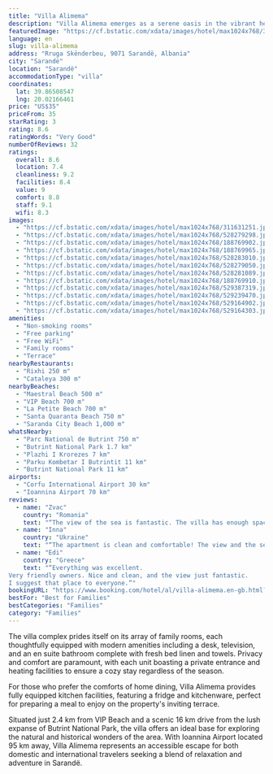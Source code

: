 ```yaml
---
title: "Villa Alimema"
description: "Villa Alimema emerges as a serene oasis in the vibrant heart of Sarandë, merely moments away from the pristine shores of Maestral Beach and La Petite Beach."
featuredImage: "https://cf.bstatic.com/xdata/images/hotel/max1024x768/311631251.jpg?k=1bf858a1a485efb5dd3757f9217ca41909101df6648f3435d65f2555eef4dab0&o=&hp=1"
language: en
slug: villa-alimema
address: "Rruga Skënderbeu, 9071 Sarandë, Albania"
city: "Sarandë"
location: "Sarandë"
accommodationType: "villa"
coordinates:
  lat: 39.86508547
  lng: 20.02166461
price: "US$35"
priceFrom: 35
starRating: 3
rating: 8.6
ratingWords: "Very Good"
numberOfReviews: 32
ratings:
  overall: 8.6
  location: 7.4
  cleanliness: 9.2
  facilities: 8.4
  value: 9
  comfort: 8.8
  staff: 9.1
  wifi: 8.3
images:
  - "https://cf.bstatic.com/xdata/images/hotel/max1024x768/311631251.jpg?k=1bf858a1a485efb5dd3757f9217ca41909101df6648f3435d65f2555eef4dab0&o=&hp=1"
  - "https://cf.bstatic.com/xdata/images/hotel/max1024x768/528279298.jpg?k=b026146ec34eecade5785d132299a5a92ce74d891519f699e29573c2d992170e&o=&hp=1"
  - "https://cf.bstatic.com/xdata/images/hotel/max1024x768/188769902.jpg?k=8dcaf30d8b5f207884622731e7b9f748f3121348e7fb55d3709510a46aaa16a1&o=&hp=1"
  - "https://cf.bstatic.com/xdata/images/hotel/max1024x768/188769965.jpg?k=536a21aa21b06e3d3eddd422703395d7222ba1d402e406889d9d9d66d6e2a660&o=&hp=1"
  - "https://cf.bstatic.com/xdata/images/hotel/max1024x768/528283010.jpg?k=cb2e9d7e8138b946b380508b75888bb1688fcaa03b182fe2f840be959ba273b9&o=&hp=1"
  - "https://cf.bstatic.com/xdata/images/hotel/max1024x768/528279050.jpg?k=b8bdd2ef1bcc85c3094bd7e842c8c2bbb849aa5f8c6c86d1f2e93d00aa77e6e6&o=&hp=1"
  - "https://cf.bstatic.com/xdata/images/hotel/max1024x768/528281089.jpg?k=bc50578e37215390ac1c617f25de551e7972a92e4ee38b8f4942156af76cdbbd&o=&hp=1"
  - "https://cf.bstatic.com/xdata/images/hotel/max1024x768/188769910.jpg?k=210df0fd30cea159cd4ed9d063ecc85efd09c519df62e8fd0406f19277500e79&o=&hp=1"
  - "https://cf.bstatic.com/xdata/images/hotel/max1024x768/529387319.jpg?k=d27e7b794995739bde75ea440934700258cbc6961a7bed2d3daecdb245d22be0&o=&hp=1"
  - "https://cf.bstatic.com/xdata/images/hotel/max1024x768/529239470.jpg?k=c087fbc816ba5987a276529b4a759e142a0a16fd7c1daade3b8d3d62ce623d6f&o=&hp=1"
  - "https://cf.bstatic.com/xdata/images/hotel/max1024x768/529164902.jpg?k=e3f8aea7d1a03801e3fb95ddae8274d329033e7137822e9c8ea5da7ea4b2db00&o=&hp=1"
  - "https://cf.bstatic.com/xdata/images/hotel/max1024x768/529164303.jpg?k=afbd6614fbc429bcc48c30a212ed8249ffa7b10964d8b9e8acba0a554684c279&o=&hp=1"
amenities:
  - "Non-smoking rooms"
  - "Free parking"
  - "Free WiFi"
  - "Family rooms"
  - "Terrace"
nearbyRestaurants:
  - "Rixhi 250 m"
  - "Cataleya 300 m"
nearbyBeaches:
  - "Maestral Beach 500 m"
  - "VIP Beach 700 m"
  - "La Petite Beach 700 m"
  - "Santa Quaranta Beach 750 m"
  - "Saranda City Beach 1,000 m"
whatsNearby:
  - "Parc National de Butrint 750 m"
  - "Butrint National Park 1.7 km"
  - "Plazhi I Krorezes 7 km"
  - "Parku Kombetar I Butrintit 11 km"
  - "Butrint National Park 11 km"
airports:
  - "Corfu International Airport 30 km"
  - "Ioannina Airport 70 km"
reviews:
  - name: "Zvac"
    country: "Romania"
    text: "“The view of the sea is fantastic. The villa has enough space and all facilities. The owners were helpful and nice.”"
  - name: "Inna"
    country: "Ukraine"
    text: "“The apartment is clean and comfortable! The view and the sea are beautiful, the owner is very hospitable, he has gave us fruit every time. We enjoyed our trip!”"
  - name: "Edi"
    country: "Greece"
    text: "“Everything was excellent.
Very friendly owners. Nice and clean, and the view just fantastic.
I suggest that place to everyone.”"
bookingURL: "https://www.booking.com/hotel/al/villa-alimema.en-gb.html?aid=8035640"
bestFor: "Best for Families"
bestCategories: "Families"
category: "Families"
---
```


The villa complex prides itself on its array of family rooms, each thoughtfully equipped with modern amenities including a desk, television, and an en suite bathroom complete with fresh bed linen and towels. Privacy and comfort are paramount, with each unit boasting a private entrance and heating facilities to ensure a cozy stay regardless of the season.

For those who prefer the comforts of home dining, Villa Alimema provides fully equipped kitchen facilities, featuring a fridge and kitchenware, perfect for preparing a meal to enjoy on the property's inviting terrace.

Situated just 2.4 km from VIP Beach and a scenic 16 km drive from the lush expanse of Butrint National Park, the villa offers an ideal base for exploring the natural and historical wonders of the area. With Ioannina Airport located 95 km away, Villa Alimema represents an accessible escape for both domestic and international travelers seeking a blend of relaxation and adventure in Sarandë.